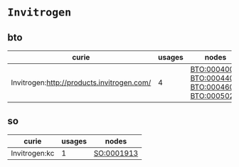 # `Invitrogen`

## bto

| curie                                      |   usages | nodes                                                                                                                                                                                                      |
|--------------------------------------------|----------|------------------------------------------------------------------------------------------------------------------------------------------------------------------------------------------------------------|
| Invitrogen:http://products.invitrogen.com/ |        4 | [BTO:0004002](https://bioregistry.io/BTO:0004002), [BTO:0004400](https://bioregistry.io/BTO:0004400), [BTO:0004602](https://bioregistry.io/BTO:0004602), [BTO:0005029](https://bioregistry.io/BTO:0005029) |

## so

| curie         |   usages | nodes                                           |
|---------------|----------|-------------------------------------------------|
| Invitrogen:kc |        1 | [SO:0001913](https://bioregistry.io/SO:0001913) |


